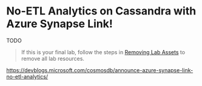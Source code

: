# No-ETL Analytics on Cassandra with Azure Synapse Link!

TODO

> If this is your final lab, follow the steps in [Removing Lab Assets](11-cleaning_up.md) to remove all lab resources.

https://devblogs.microsoft.com/cosmosdb/announce-azure-synapse-link-no-etl-analytics/
